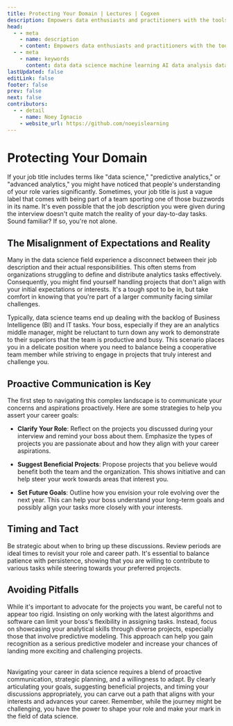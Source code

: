 ```yaml
---
title: Protecting Your Domain | Lectures | Cogxen
description: Empowers data enthusiasts and practitioners with the tools and knowledge to unlock the potential of data.
head:
  - - meta
    - name: description
    - content: Empowers data enthusiasts and practitioners with the tools and knowledge to unlock the potential of data.
  - - meta
    - name: keywords
      content: data data science machine learning AI data analysis data-driven data enthusiasts data practitioners
lastUpdated: false
editLink: false
footer: false
prev: false
next: false
contributors:
  - - detail
    - name: Noey Ignacio
    - website_url: https://github.com/noeyislearning
---
```


# Protecting Your Domain

If your job title includes terms like "data science," "predictive analytics," or "advanced analytics," you might have noticed that people's understanding of your role varies significantly. Sometimes, your job title is just a vague label that comes with being part of a team sporting one of those buzzwords in its name. It's even possible that the job description you were given during the interview doesn't quite match the reality of your day-to-day tasks. Sound familiar? If so, you're not alone.

## The Misalignment of Expectations and Reality

Many in the data science field experience a disconnect between their job description and their actual responsibilities. This often stems from organizations struggling to define and distribute analytics tasks effectively. Consequently, you might find yourself handling projects that don't align with your initial expectations or interests. It's a tough spot to be in, but take comfort in knowing that you're part of a larger community facing similar challenges.

Typically, data science teams end up dealing with the backlog of Business Intelligence (BI) and IT tasks. Your boss, especially if they are an analytics middle manager, might be reluctant to turn down any work to demonstrate to their superiors that the team is productive and busy. This scenario places you in a delicate position where you need to balance being a cooperative team member while striving to engage in projects that truly interest and challenge you.

## Proactive Communication is Key

The first step to navigating this complex landscape is to communicate your concerns and aspirations proactively. Here are some strategies to help you assert your career goals:

- **Clarify Your Role**: Reflect on the projects you discussed during your interview and remind your boss about them. Emphasize the types of projects you are passionate about and how they align with your career aspirations.

- **Suggest Beneficial Projects**: Propose projects that you believe would benefit both the team and the organization. This shows initiative and can help steer your work towards areas that interest you.

- **Set Future Goals**: Outline how you envision your role evolving over the next year. This can help your boss understand your long-term goals and possibly align your tasks more closely with your interests.

## Timing and Tact

Be strategic about when to bring up these discussions. Review periods are ideal times to revisit your role and career path. It's essential to balance patience with persistence, showing that you are willing to contribute to various tasks while steering towards your preferred projects.

## Avoiding Pitfalls

While it's important to advocate for the projects you want, be careful not to appear too rigid. Insisting on only working with the latest algorithms and software can limit your boss's flexibility in assigning tasks. Instead, focus on showcasing your analytical skills through diverse projects, especially those that involve predictive modeling. This approach can help you gain recognition as a serious predictive modeler and increase your chances of landing more exciting and challenging projects.

<br />
Navigating your career in data science requires a blend of proactive communication, strategic planning, and a willingness to adapt. By clearly articulating your goals, suggesting beneficial projects, and timing your discussions appropriately, you can carve out a path that aligns with your interests and advances your career. Remember, while the journey might be challenging, you have the power to shape your role and make your mark in the field of data science.
